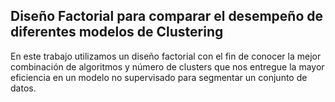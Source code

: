 ## Diseño Factorial para comparar el desempeño de diferentes modelos de Clustering

En este trabajo utilizamos un diseño factorial con el fin de conocer la mejor combinación de algoritmos y número de clusters que nos entregue la mayor eficiencia en un modelo no supervisado para segmentar un conjunto de datos.
